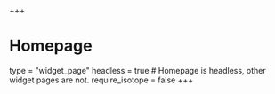 +++
# Homepage
type = "widget_page"
headless = true  # Homepage is headless, other widget pages are not.
require_isotope = false
+++
